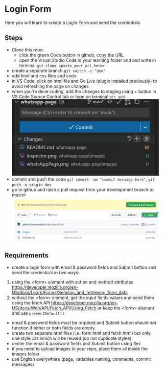 # Login Form

Here you will learn to create a Login Form and send the credentials

## Steps

- Clone this repo:
    - click the green Code button in github, copy the URL
    - open the Visual Studio Code in your learning folder and and write in terminal `git clone <paste_your_url_here>`
- create a separate branch `git switch -c "dev"`
- add html and css files and code
- in VS Code, click on html file and Go Live (plugin installed previously) to avoid refreshing the page on changes
- when you're done coding, add the changes to staging using + button in VS Code Source Control tab or type on terminal `git add .`
![VS Code staging](images/stage.png) 
- commit and push the code `git commit -am "commit message here"`, `git push -u origin dev`
- go to github and raise a pull request from your development branch to master
![Open PR](images/pullRequest.png) 

## Requirements

- create a login form with email & password fields and Submit button and send the credentials in two ways:
1. using the \<form> element with action and method attributes https://developer.mozilla.org/en-US/docs/Learn/Forms/Sending_and_retrieving_form_data
2. without the \<form> element, get the input fields values and send them using the fetch API https://developer.mozilla.org/en-US/docs/Web/API/Fetch_API/Using_Fetch or keep the \<form> element and use `preventDefault()`
- email & password fields must be required and Submit button should not function if either or both fields are empty.
- create two separate html files (i.e. form.html and fetch.html) but only one style.css which will be reused (do not duplicate styles) 
- center the email & password fields and Submit button using flex 
- if you need to upload images to your repo, place them all inside the images folder
- use English everywhere (page, variables naming, comments, commit messages)

